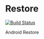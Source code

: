 # Restore

[![Build Status](https://travis-ci.org/znyang/restore.svg?branch=master)](https://travis-ci.org/znyang/restore)

Android Restore
